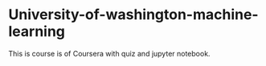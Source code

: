 # University-of-washington-machine-learning
This is course is of Coursera with quiz and jupyter notebook.
